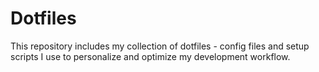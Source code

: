 # Dotfiles

This repository includes my collection of dotfiles - config files and setup scripts I use to personalize and optimize my development workflow.



